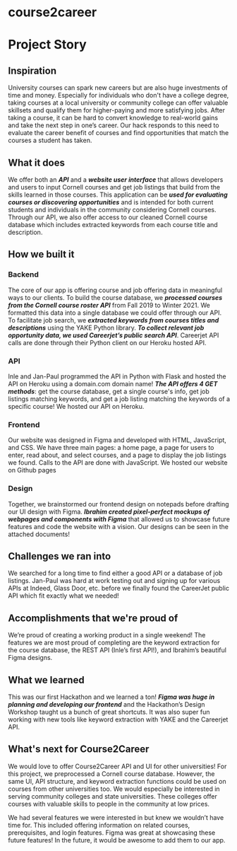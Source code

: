 # course2career


# Project Story
## Inspiration
University courses can spark new careers but are also huge investments of time and money. Especially for individuals who don't have a college degree, taking courses at a local university or community college can offer valuable skillsets and qualify them for higher-paying and more satisfying jobs. After taking a course, it can be hard to convert knowledge to real-world gains and take the next step in one’s career. Our hack responds to this need to evaluate the career benefit of courses and find opportunities that match the courses a student has taken.

## What it does
We offer both an _**API**_ and a _**website user interface**_ that allows developers and users to input Cornell courses and get job listings that build from the skills learned in those courses. This application can be _**used for evaluating courses or discovering opportunities**_ and is intended for both current students and individuals in the community considering Cornell courses. Through our API, we also offer access to our cleaned Cornell course database which includes extracted keywords from each course title and description.

## How we built it
### Backend
The core of our app is offering course and job offering data in meaningful ways to our clients. To build the course database, we _**processed courses from the Cornell course roster API**_ from Fall 2019 to Winter 2021. We formatted this data into a single database we could offer through our API. To facilitate job search, we _**extracted keywords from courses titles and descriptions**_ using the YAKE Python library. _**To collect relevant job opportunity data, we used Careerjet’s public search API**_. Careerjet API calls are done through their Python client on our Heroku hosted API. 

### API
Inle and Jan-Paul programmed the API in Python with Flask and hosted the API on Heroku using a domain.com domain name! _**The API offers 4 GET methods**_: get the course database, get a single course's info, get job listings matching keywords, and get a job listing matching the keywords of a specific course! We hosted our API on Heroku. 

### Frontend
Our website was designed in Figma and developed with HTML, JavaScript, and CSS. We have three main pages: a home page, a page for users to enter, read about, and select courses, and a page to display the job listings we found. Calls to the API are done with JavaScript. We hosted our website on Github pages

### Design
Together, we brainstormed our frontend design on notepads before drafting our UI design with Figma. _**Ibrahim created pixel-perfect mockups of webpages and components with Figma**_ that allowed us to showcase future features and code the website with a vision. Our designs can be seen in the attached documents!

## Challenges we ran into
We searched for a long time to find either a good API or a database of job listings. Jan-Paul was hard at work testing out and signing up for various APIs at Indeed, Glass Door, etc. before we finally found the CareerJet public API which fit exactly what we needed!

## Accomplishments that we're proud of
We’re proud of creating a working product in a single weekend! The features we are most proud of completing are the keyword extraction for the course database, the REST API (Inle’s first API!), and Ibrahim’s beautiful Figma designs.

## What we learned
This was our first Hackathon and we learned a ton! _**Figma was huge in planning and developing our frontend**_ and the Hackathon’s Design Workshop taught us a bunch of great shortcuts. It was also super fun working with new tools like keyword extraction with YAKE and the Careerjet API.

## What's next for Course2Career
We would love to offer Course2Career API and UI for other universities! For this project, we preprocessed a Cornell course database. However, the same UI, API structure, and keyword extraction functions could be used on courses from other universities too. We would especially be interested in serving community colleges and state universities. These colleges offer courses with valuable skills to people in the community at low prices.

We had several features we were interested in but knew we wouldn’t have time for. This included offering information on related courses, prerequisites, and login features. Figma was great at showcasing these future features! In the future, it would be awesome to add them to our app.
